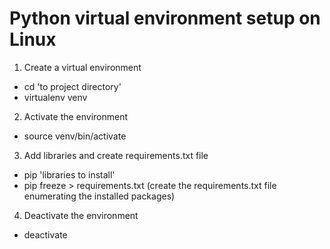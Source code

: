 # Python virtual environment setup on Linux

1. Create a virtual environment
- cd 'to project directory'
- virtualenv venv

2. Activate the environment
- source venv/bin/activate

3. Add libraries and create requirements.txt file
- pip 'libraries to install'
- pip freeze > requirements.txt (create the requirements.txt file enumerating the installed packages)

4. Deactivate the environment
- deactivate
